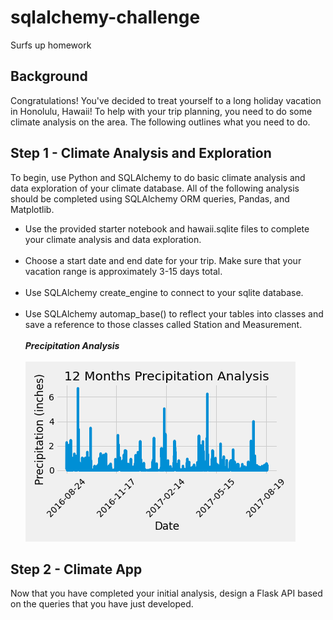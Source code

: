 # sqlalchemy-challenge
Surfs up homework


## Background

Congratulations! You've decided to treat yourself to a long holiday vacation in Honolulu, Hawaii! To help with your trip planning, you need to do some climate analysis on the area. The following outlines what you need to do.

## Step 1 - Climate Analysis and Exploration
To begin, use Python and SQLAlchemy to do basic climate analysis and data exploration of your climate database. All of the following analysis should be completed using SQLAlchemy ORM queries, Pandas, and Matplotlib.

* Use the provided starter notebook and hawaii.sqlite files to complete your climate analysis and data exploration.
<br><br>
* Choose a start date and end date for your trip. Make sure that your vacation range is approximately 3-15 days total.
<br><br>
* Use SQLAlchemy create_engine to connect to your sqlite database.
<br><br>
* Use SQLAlchemy automap_base() to reflect your tables into classes and save a reference to those classes called Station and Measurement.
<br><br>
**_Precipitation Analysis_**
<br><br>
![Summary](https://github.com/KGore12/sqlalchemy-challenge/blob/master/images/precipitation_analysis.png)



## Step 2 - Climate App
Now that you have completed your initial analysis, design a Flask API based on the queries that you have just developed.
